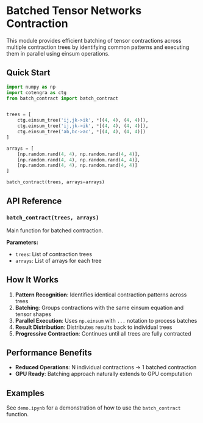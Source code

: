 # Batched Tensor Networks Contraction 

This module provides efficient batching of tensor contractions across multiple contraction trees by identifying common patterns and executing them in parallel using einsum operations.

## Quick Start

```python
import numpy as np
import cotengra as ctg
from batch_contract import batch_contract


trees = [
    ctg.einsum_tree('ij,jk->ik', *[(4, 4), (4, 4)]),
    ctg.einsum_tree('ij,jk->ik', *[(4, 4), (4, 4)]),
    ctg.einsum_tree('ab,bc->ac', *[(4, 4), (4, 4)])
]

arrays = [
    [np.random.rand(4, 4), np.random.rand(4, 4)],
    [np.random.rand(4, 4), np.random.rand(4, 4)],
    [np.random.rand(4, 4), np.random.rand(4, 4)]
]

batch_contract(trees, arrays=arrays)
```

## API Reference

### `batch_contract(trees, arrays)`

Main function for batched contraction.

**Parameters:**
- `trees`: List of contraction trees
- `arrays`: List of arrays for each tree

## How It Works

1. **Pattern Recognition**: Identifies identical contraction patterns across trees
2. **Batching**: Groups contractions with the same einsum equation and tensor shapes
3. **Parallel Execution**: Uses `np.einsum` with `...` notation to process batches
4. **Result Distribution**: Distributes results back to individual trees
5. **Progressive Contraction**: Continues until all trees are fully contracted

## Performance Benefits

- **Reduced Operations**: N individual contractions → 1 batched contraction
- **GPU Ready**: Batching approach naturally extends to GPU computation

## Examples

See `demo.ipynb` for a demonstration of how to use the `batch_contract` function.
